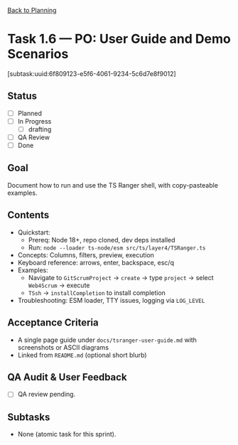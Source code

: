 [Back to Planning](./planning.md)

# Task 1.6 — PO: User Guide and Demo Scenarios

[subtask:uuid:6f809123-e5f6-4061-9234-5c6d7e8f9012]

## Status
- [ ] Planned
- [ ] In Progress
  - [ ] drafting
- [ ] QA Review
- [ ] Done

## Goal
Document how to run and use the TS Ranger shell, with copy-pasteable examples.

## Contents
- Quickstart:
  - Prereq: Node 18+, repo cloned, dev deps installed
  - Run: `node --loader ts-node/esm src/ts/layer4/TSRanger.ts`
- Concepts: Columns, filters, preview, execution
- Keyboard reference: arrows, enter, backspace, esc/q
- Examples:
  - Navigate to `GitScrumProject` → `create` → type `project` → select `Web4Scrum` → execute
  - `TSsh` → `installCompletion` to install completion
- Troubleshooting: ESM loader, TTY issues, logging via `LOG_LEVEL`

## Acceptance Criteria
- A single page guide under `docs/tsranger-user-guide.md` with screenshots or ASCII diagrams
- Linked from `README.md` (optional short blurb)

## QA Audit & User Feedback
- [ ] QA review pending.

## Subtasks
- None (atomic task for this sprint).